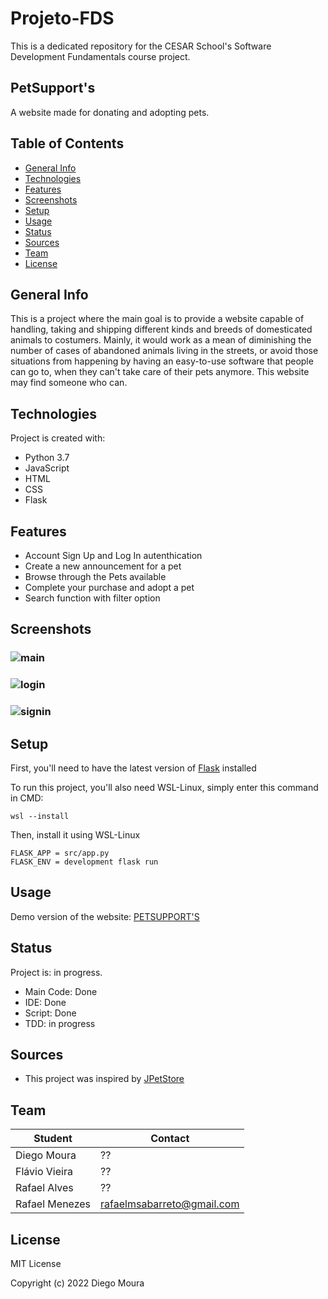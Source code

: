 # Projeto-FDS

This is a dedicated repository for the CESAR School's Software Development Fundamentals course project.

## PetSupport's

A website made for donating and adopting pets.

## Table of Contents

- [General Info](#general-info)
- [Technologies](#technologies)
- [Features](#features)
- [Screenshots](#screenshots)
- [Setup](#setup)
- [Usage](#usage)
- [Status](#status)
- [Sources](#sources)
- [Team](#team)
- [License](#license)

## General Info

This is a project where the main goal is to provide a website capable of handling, taking and shipping different kinds and breeds of domesticated animals to costumers. Mainly, it would work as a mean of diminishing the number of cases of abandoned animals living in the streets, or avoid those situations from happening by having an easy-to-use software that people can go to, when they can't take care of their pets anymore. This website may find someone who can.

## Technologies

Project is created with:

- Python 3.7
- JavaScript
- HTML
- CSS
- Flask

## Features

- Account Sign Up and Log In autenthication
- Create a new announcement for a pet
- Browse through the Pets available
- Complete your purchase and adopt a pet
- Search function with filter option

## Screenshots

### ![main](https://imgur.com/Y1NQAuO)

### ![login](https://imgur.com/hn6VOya)

### ![signin](https://imgur.com/lYch24C)

## Setup

First, you'll need to have the latest version of [Flask](https://flask.palletsprojects.com/en/2.1.x/installation/) installed

To run this project, you'll also need WSL-Linux, simply enter this command in CMD:

```
wsl --install
```

Then, install it using WSL-Linux

```
FLASK_APP = src/app.py
FLASK_ENV = development flask run
```

## Usage

Demo version of the website: [PETSUPPORT'S](https://petsupports.herokuapp.com/)

## Status

Project is: in progress.

- Main Code: Done
- IDE: Done
- Script: Done
- TDD: in progress

## Sources

- This project was inspired by [JPetStore](https://petstore.octoperf.com/actions/Catalog.action)

## Team

| Student        | Contact                    |
| -------------- | -------------------------- |
| Diego Moura    | ??                         |
| Flávio Vieira  | ??                         |
| Rafael Alves   | ??                         |
| Rafael Menezes | rafaelmsabarreto@gmail.com |

## License

MIT License

Copyright (c) 2022 Diego Moura
